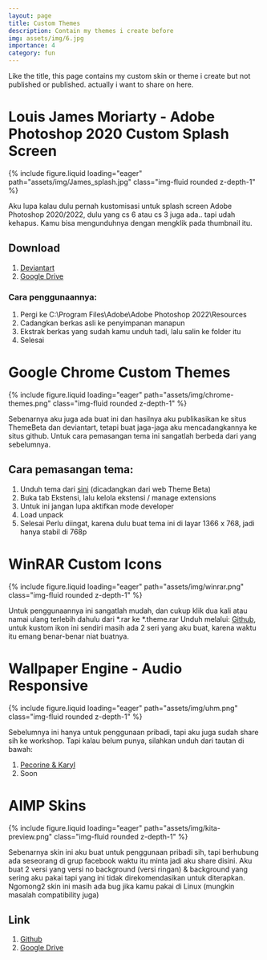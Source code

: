 ```yaml
---
layout: page
title: Custom Themes
description: Contain my themes i create before
img: assets/img/6.jpg
importance: 4
category: fun
---
```


Like the title, this page contains my custom skin or theme i create but not published or published. actually i want to share on here.


# Louis James Moriarty - Adobe Photoshop 2020 Custom Splash Screen

<div class="row mt-3">
    <div class="col-sm mt-3 mt-md-0">
        {% include figure.liquid loading="eager" path="assets/img/James_splash.jpg" class="img-fluid rounded z-depth-1" %}
    </div>
</div>

Aku lupa kalau dulu pernah kustomisasi untuk splash screen Adobe Photoshop 2020/2022, dulu yang cs 6 atau cs 3 juga ada.. tapi udah kehapus. Kamu bisa mengunduhnya dengan mengklik pada thumbnail itu.

## Download
1. [Deviantart](https://www.deviantart.com/gingalibadeidara/art/Louis-James-Moriarty-Splashscreen-Photoshop-2020-876801666)
2. [Google Drive](https://drive.google.com/drive/u/1/folders/1-abujujrVb52g8qDXAXyIvShvO4IbbmB)

### Cara penggunaannya:
1. Pergi ke C:\Program Files\Adobe\Adobe Photoshop 2022\Resources
2. Cadangkan berkas asli ke penyimpanan manapun
3. Ekstrak berkas yang sudah kamu unduh tadi, lalu salin ke folder itu
4. Selesai

# Google Chrome Custom Themes

<div class="row mt-3">
    <div class="col-sm mt-3 mt-md-0">
        {% include figure.liquid loading="eager" path="assets/img/chrome-themes.png" class="img-fluid rounded z-depth-1" %}
    </div>
</div>

Sebenarnya aku juga ada buat ini dan hasilnya aku publikasikan ke situs ThemeBeta dan deviantart, tetapi buat jaga-jaga aku mencadangkannya ke situs github. Untuk cara pemasangan tema ini sangatlah berbeda dari yang sebelumnya.

## Cara pemasangan tema:
1. Unduh tema dari [sini](https://github.com/naturbrilian/Chrome-Themes) (dicadangkan dari web Theme Beta)
2. Buka tab Ekstensi, lalu kelola ekstensi / manage extensions
3. Untuk ini jangan lupa aktifkan mode developer
4. Load unpack
5. Selesai Perlu diingat, karena dulu buat tema ini di layar 1366 x 768, jadi hanya stabil di 768p

# WinRAR Custom Icons

<div class="row mt-3">
    <div class="col-sm mt-3 mt-md-0">
        {% include figure.liquid loading="eager" path="assets/img/winrar.png" class="img-fluid rounded z-depth-1" %}
    </div>
</div>

Untuk penggunaannya ini sangatlah mudah, dan cukup klik dua kali atau namai ulang terlebih dahulu dari *.rar ke *.theme.rar Unduh melalui: [Github](https://github.com/naturbrilian/Winrar-Custom-Themes), untuk kustom ikon ini sendiri masih ada 2 seri yang aku buat, karena waktu itu emang benar-benar niat buatnya.

# Wallpaper Engine - Audio Responsive

<div class="row mt-3">
    <div class="col-sm mt-3 mt-md-0">
        {% include figure.liquid loading="eager" path="assets/img/uhm.png" class="img-fluid rounded z-depth-1" %}
    </div>
</div>

Sebelumnya ini hanya untuk penggunaan pribadi, tapi aku juga sudah share sih ke workshop. Tapi kalau belum punya, silahkan unduh dari tautan di bawah:
1. [Pecorine & Karyl](https://drive.google.com/file/d/1l0JJamDQ1sPOakoy23BIMcE-TBSbmy53/view)
2. Soon

# AIMP Skins

<div class="row mt-3">
    <div class="col-sm mt-3 mt-md-0">
        {% include figure.liquid loading="eager" path="assets/img/kita-preview.png" class="img-fluid rounded z-depth-1" %}
    </div>
</div>

Sebenarnya skin ini aku buat untuk penggunaan pribadi sih, tapi berhubung ada seseorang di grup facebook waktu itu minta jadi aku share disini. Aku buat 2 versi yang versi no background (versi ringan) & background yang sering aku pakai tapi yang ini tidak direkomendasikan untuk diterapkan. Ngomong2 skin ini masih ada bug jika kamu pakai di Linux (mungkin masalah compatibility juga)

## Link
1. [Github](https://github.com/naturbrilian/Nanako-Skins)
2. [Google Drive](https://drive.google.com/drive/u/1/folders/16dpxIdAeatFxV7H84m0azC7aieNLpvB_)
